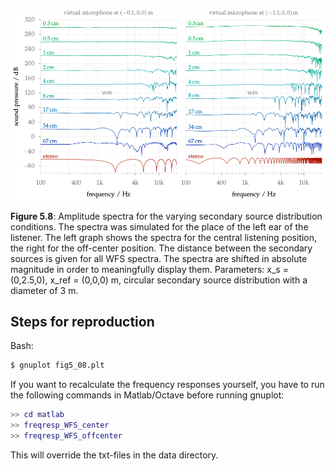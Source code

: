 ![Fig 5.8](fig5_08.png)

**Figure 5.8**: Amplitude spectra for the varying secondary source distribution
conditions.  The spectra was simulated for the place of the left ear of the
listener. The left graph shows the spectra for the central listening position,
the right for the off-center position. The distance between the secondary
sources is given for all WFS spectra. The spectra are shifted in absolute
magnitude in order to meaningfully display them. Parameters: x_s = (0,2.5,0),
x_ref = (0,0,0) m, circular secondary source distribution with a diameter of
3 m.

## Steps for reproduction

Bash:
```Bash
$ gnuplot fig5_08.plt
```

If you want to recalculate the frequency responses yourself, you have to run the
following commands in Matlab/Octave before running gnuplot:
```Matlab
>> cd matlab
>> freqresp_WFS_center
>> freqresp_WFS_offcenter
```
This will override the txt-files in the data directory.
